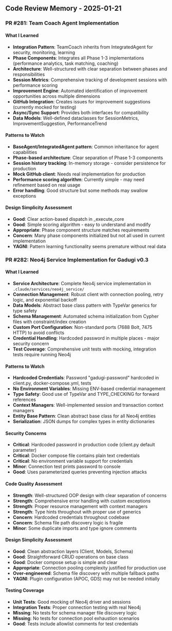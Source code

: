 ## Code Review Memory - 2025-01-21

### PR #281: Team Coach Agent Implementation

#### What I Learned
- **Integration Pattern**: TeamCoach inherits from IntegratedAgent for security, monitoring, learning
- **Phase Components**: Integrates all Phase 1-3 implementations (performance analytics, task matching, coaching)
- **Architecture**: Well-structured with clear separation between phases and responsibilities
- **Session Metrics**: Comprehensive tracking of development sessions with performance scoring
- **Improvement Engine**: Automated identification of improvement opportunities across multiple dimensions
- **GitHub Integration**: Creates issues for improvement suggestions (currently mocked for testing)
- **Async/Sync Support**: Provides both interfaces for compatibility
- **Data Models**: Well-defined dataclasses for SessionMetrics, ImprovementSuggestion, PerformanceTrend

#### Patterns to Watch
- **BaseAgent/IntegratedAgent pattern**: Common inheritance for agent capabilities
- **Phase-based architecture**: Clear separation of Phase 1-3 components
- **Session history tracking**: In-memory storage - consider persistence for production
- **Mock GitHub client**: Needs real implementation for production
- **Performance scoring algorithm**: Currently simple - may need refinement based on real usage
- **Error handling**: Good structure but some methods may swallow exceptions

#### Design Simplicity Assessment
- **Good**: Clear action-based dispatch in _execute_core
- **Good**: Simple scoring algorithm - easy to understand and modify
- **Appropriate**: Phase component structure matches requirements
- **Concern**: Many phase components initialized but not all used in current implementation
- **YAGNI**: Pattern learning functionality seems premature without real data

### PR #282: Neo4j Service Implementation for Gadugi v0.3

#### What I Learned
- **Service Architecture**: Complete Neo4j service implementation in `.claude/services/neo4j_service/`
- **Connection Management**: Robust client with connection pooling, retry logic, and exponential backoff
- **Data Models**: Abstract base class pattern with TypeVar generics for type safety
- **Schema Management**: Automated schema initialization from Cypher files with constraint/index creation
- **Custom Port Configuration**: Non-standard ports (7688 Bolt, 7475 HTTP) to avoid conflicts
- **Credential Handling**: Hardcoded password in multiple places - major security concern
- **Test Coverage**: Comprehensive unit tests with mocking, integration tests require running Neo4j

#### Patterns to Watch
- **Hardcoded Credentials**: Password "gadugi-password" hardcoded in client.py, docker-compose.yml, tests
- **No Environment Variables**: Missing ENV-based credential management
- **Type Safety**: Good use of TypeVar and TYPE_CHECKING for forward references
- **Context Managers**: Well-implemented session and transaction context managers
- **Entity Base Pattern**: Clean abstract base class for all Neo4j entities
- **Serialization**: JSON dumps for complex types in entity dictionaries

#### Security Concerns
- **Critical**: Hardcoded password in production code (client.py default parameter)
- **Critical**: Docker compose file contains plain text credentials
- **Critical**: No environment variable support for credentials
- **Minor**: Connection test prints password to console
- **Good**: Uses parameterized queries preventing injection attacks

#### Code Quality Assessment
- **Strength**: Well-structured OOP design with clear separation of concerns
- **Strength**: Comprehensive error handling with custom exceptions
- **Strength**: Proper resource management with context managers
- **Strength**: Type hints throughout with proper use of generics
- **Concern**: Hardcoded credentials throughout codebase
- **Concern**: Schema file path discovery logic is fragile
- **Minor**: Some duplicate imports and type ignore comments

#### Design Simplicity Assessment
- **Good**: Clean abstraction layers (Client, Models, Schema)
- **Good**: Straightforward CRUD operations on base class
- **Good**: Docker compose setup is simple and clear
- **Appropriate**: Connection pooling complexity justified for production use
- **Over-engineered**: Schema file discovery with multiple fallback paths
- **YAGNI**: Plugin configuration (APOC, GDS) may not be needed initially

#### Testing Coverage
- **Unit Tests**: Good mocking of Neo4j driver and sessions
- **Integration Tests**: Proper connection testing with real Neo4j
- **Missing**: No tests for schema manager file discovery logic
- **Missing**: No tests for connection pool exhaustion scenarios
- **Good**: Tests include allowlist comments for test credentials
